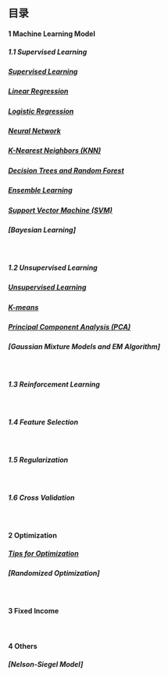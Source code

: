 ## 目录

#### 1   Machine Learning Model 

##### 1.1   Supervised Learning
##### [Supervised Learning](https://github.com/Janecxl/Notes/issues/5)
##### [Linear Regression](https://github.com/Janecxl/Notes/issues/4)
##### [Logistic Regression](https://github.com/Janecxl/Notes/issues/8)
##### [Neural Network](https://github.com/Janecxl/Notes/issues/6)
##### [K-Nearest Neighbors (KNN)](https://github.com/Janecxl/Notes/issues/7)
##### [Decision Trees and Random Forest](https://github.com/Janecxl/Notes/issues/9)
##### [Ensemble Learning](https://github.com/Janecxl/Notes/issues/10)
##### [Support Vector Machine (SVM)](https://github.com/Janecxl/Notes/issues/11)
##### [Bayesian Learning]
<br>

##### 1.2   Unsupervised Learning
##### [Unsupervised Learning](https://github.com/Janecxl/Notes/issues/14)
##### [K-means](https://github.com/Janecxl/Notes/issues/13)
##### [Principal Component Analysis (PCA)](https://github.com/Janecxl/Notes/issues/15)
##### [Gaussian Mixture Models and EM Algorithm]

<br>

##### 1.3   Reinforcement Learning
<br>

##### 1.4   Feature Selection
<br>

##### 1.5   Regularization
<br>

##### 1.6   Cross Validation
<br>


#### 2   Optimization
##### [Tips for Optimization](https://github.com/Janecxl/Notes/issues/3)
##### [Randomized Optimization]
<br>

#### 3   Fixed Income
<br>

#### 4   Others
##### [Nelson-Siegel Model]
<br>
